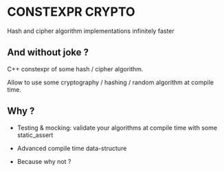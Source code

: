 # CONSTEXPR CRYPTO

Hash and cipher algorithm implementations infinitely faster

## And without joke ?

C++ constexpr of some hash / cipher algorithm. 

Allow to use some cryptography / hashing / random algorithm at compile time.

## Why ?

- Testing & mocking: validate your algorithms at compile time with some static_assert

- Advanced compile time data-structure

- Because why not ?



